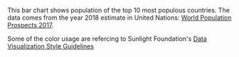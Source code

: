 This bar chart shows population of the top 10 most populous countries. The data comes from the year 2018 estimate in United Nations: [World Population Prospects 2017](https://esa.un.org/unpd/wpp/Download/Standard/Population/).

Some of the color usage are refercing to Sunlight Foundation's [Data Visualization Style Guidelines](https://github.com/amycesal/dataviz-style-guide/blob/master/Sunlight-StyleGuide-DataViz.pdf)